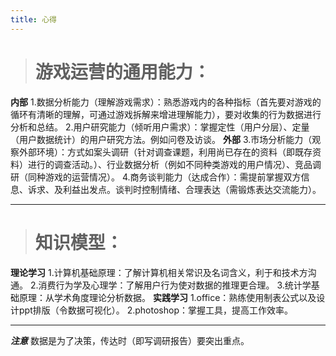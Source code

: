 ```yaml
---
title: 心得
---
```


># 游戏运营的通用能力：
**内部**
1.数据分析能力（理解游戏需求）：熟悉游戏内的各种指标（首先要对游戏的循环有清晰的理解，可通过游戏拆解来增进理解能力），要对收集的行为数据进行分析和总结。
2.用户研究能力（倾听用户需求）：掌握定性（用户分层）、定量（用户数据统计）的用户研究方法。例如问卷及访谈。
**外部**
3.市场分析能力（观察外部环境）：方式如案头调研（针对调查课题，利用尚已存在的资料（即既存资料）进行的调查活动。）、行业数据分析（例如不同种类游戏的用户情况）、竞品调研（同种游戏的运营情况）。
4.商务谈判能力（达成合作）：需提前掌握双方信息、诉求、及利益出发点。谈判时控制情绪、合理表达（需锻炼表达交流能力）。

---
># 知识模型：
**理论学习**
1.计算机基础原理：了解计算机相关常识及名词含义，利于和技术方沟通。
2.消费行为学及心理学：了解用户行为使对数据的推理更合理。
3.统计学基础原理：从学术角度理论分析数据。
**实践学习**
1.office：熟练使用制表公式以及设计ppt排版（令数据可视化）。
2.photoshop：掌握工具，提高工作效率。

---
***注意***
数据是为了决策，传达时（即写调研报告）要突出重点。